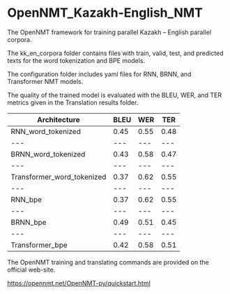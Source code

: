 # OpenNMT_Kazakh-English_NMT

The OpenNMT framework for training parallel Kazakh – English parallel corpora.

The kk_en_corpora folder contains files with train, valid, test, and predicted texts for the word tokenization and BPE models.

The configuration folder includes yaml files for RNN, BRNN, and Transformer NMT models.

The quality of the trained model is evaluated with the BLEU, WER, and TER metrics given in the Translation results folder.

Architecture | BLEU | WER | TER | 
--- | --- | --- | --- |
RNN_word_tokenized | 0.45 | 0.55 | 0.48 | 
--- | --- | --- | --- |
BRNN_word_tokenized | 0.43 | 0.58 | 0.47 | 
--- | --- | --- | --- |
Transformer_word_tokenized | 0.37 | 0.62 | 0.55 | 
--- | --- | --- | --- |
RNN_bpe| 0.37 | 0.62 | 0.55 |
--- | --- | --- | --- |
BRNN_bpe | 0.49 | 0.51 | 0.45 |
--- | --- | --- | --- |
Transformer_bpe | 0.42 | 0.58 | 0.51 |

The OpenNMT training and translating commands are provided on the official web-site.

https://opennmt.net/OpenNMT-py/quickstart.html
